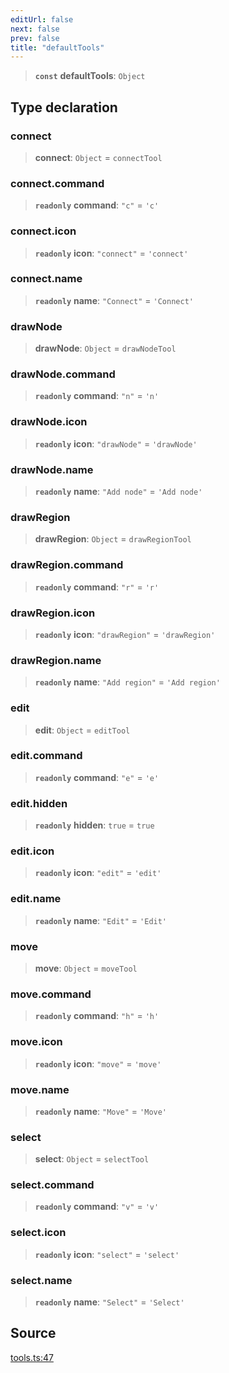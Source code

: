 ```yaml
---
editUrl: false
next: false
prev: false
title: "defaultTools"
---
```


> **`const`** **defaultTools**: `Object`

## Type declaration

### connect

> **connect**: `Object` = `connectTool`

### connect.command

> **`readonly`** **command**: `"c"` = `'c'`

### connect.icon

> **`readonly`** **icon**: `"connect"` = `'connect'`

### connect.name

> **`readonly`** **name**: `"Connect"` = `'Connect'`

### drawNode

> **drawNode**: `Object` = `drawNodeTool`

### drawNode.command

> **`readonly`** **command**: `"n"` = `'n'`

### drawNode.icon

> **`readonly`** **icon**: `"drawNode"` = `'drawNode'`

### drawNode.name

> **`readonly`** **name**: `"Add node"` = `'Add node'`

### drawRegion

> **drawRegion**: `Object` = `drawRegionTool`

### drawRegion.command

> **`readonly`** **command**: `"r"` = `'r'`

### drawRegion.icon

> **`readonly`** **icon**: `"drawRegion"` = `'drawRegion'`

### drawRegion.name

> **`readonly`** **name**: `"Add region"` = `'Add region'`

### edit

> **edit**: `Object` = `editTool`

### edit.command

> **`readonly`** **command**: `"e"` = `'e'`

### edit.hidden

> **`readonly`** **hidden**: `true` = `true`

### edit.icon

> **`readonly`** **icon**: `"edit"` = `'edit'`

### edit.name

> **`readonly`** **name**: `"Edit"` = `'Edit'`

### move

> **move**: `Object` = `moveTool`

### move.command

> **`readonly`** **command**: `"h"` = `'h'`

### move.icon

> **`readonly`** **icon**: `"move"` = `'move'`

### move.name

> **`readonly`** **name**: `"Move"` = `'Move'`

### select

> **select**: `Object` = `selectTool`

### select.command

> **`readonly`** **command**: `"v"` = `'v'`

### select.icon

> **`readonly`** **icon**: `"select"` = `'select'`

### select.name

> **`readonly`** **name**: `"Select"` = `'Select'`

## Source

[tools.ts:47](https://github.com/nodenogg-in/alpha-p2p/blob/abd15ac8ea05df755d6048ca2d2de6e86911127a/packages/infinitykit/src/tools.ts#L47)
